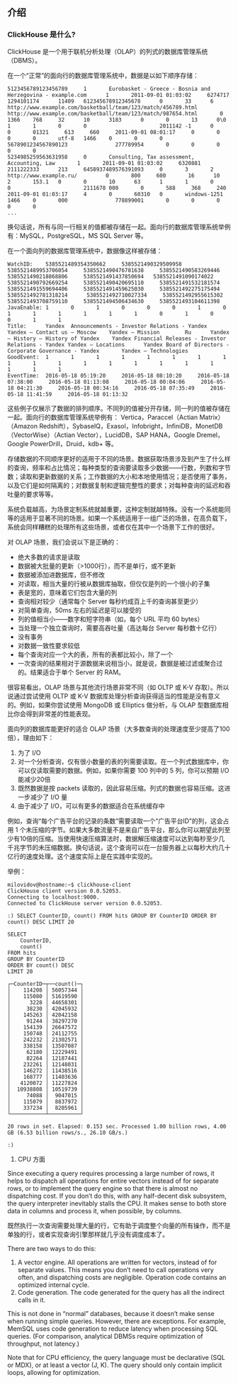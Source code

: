 ## 介绍

### ClickHouse 是什么?

ClickHouse 是一个用于联机分析处理（OLAP）的列式的数据库管理系统（DBMS）。

在一个“正常”的面向行的数据库管理系统中，数据是以如下顺序存储：

```
5123456789123456789     1       Eurobasket - Greece - Bosnia and Herzegovina - example.com      1       2011-09-01 01:03:02     6274717   1294101174      11409   612345678912345678      0       33      6       http://www.example.com/basketball/team/123/match/456789.html http://www.example.com/basketball/team/123/match/987654.html       0       1366    768     32      10      3183      0       0       13      0\0     1       1       0       0                       2011142 -1      0               0       01321     613     660     2011-09-01 08:01:17     0       0       0       0       utf-8   1466    0       0       0       5678901234567890123               277789954       0       0       0       0       0
5234985259563631958     0       Consulting, Tax assessment, Accounting, Law       1       2011-09-01 01:03:02     6320881   2111222333      213     6458937489576391093     0       3       2       http://www.example.ru/         0       800     600       16      10      2       153.1   0       0       10      63      1       1       0       0                       2111678 000       0       588     368     240     2011-09-01 01:03:17     4       0       60310   0       windows-1251    1466    0       000               778899001       0       0       0       0       0
...
```

换句话说，所有与同一行相关的值都被存储在一起。面向行的数据库管理系统举例有：MySQL，PostgreSQL，MS SQL Server 等。

在一个面向列的数据库管理系统中，数据像这样被存储：

```
WatchID:    5385521489354350662     5385521490329509958     5385521489953706054     5385521490476781638     5385521490583269446     5385521490218868806     5385521491437850694   5385521491090174022      5385521490792669254     5385521490420695110     5385521491532181574     5385521491559694406     5385521491459625030     5385521492275175494   5385521492781318214      5385521492710027334     5385521492955615302     5385521493708759110     5385521494506434630     5385521493104611398
JavaEnable: 1       0       1       0       0       0       1       0       1       1       1       1       1       1       0       1       0       0       1       1
Title:      Yandex  Announcements - Investor Relations - Yandex     Yandex — Contact us — Moscow    Yandex — Mission        Ru      Yandex — History — History of Yandex    Yandex Financial Releases - Investor Relations - Yandex Yandex — Locations      Yandex Board of Directors - Corporate Governance - Yandex       Yandex — Technologies
GoodEvent:  1       1       1       1       1       1       1       1       1       1       1       1       1       1       1       1       1       1       1       1
EventTime:  2016-05-18 05:19:20     2016-05-18 08:10:20     2016-05-18 07:38:00     2016-05-18 01:13:08     2016-05-18 00:04:06     2016-05-18 04:21:30     2016-05-18 00:34:16     2016-05-18 07:35:49     2016-05-18 11:41:59     2016-05-18 01:13:32
```

这些例子仅展示了数据的排列顺序。不同列的值被分开存储，同一列的值被存储在一起。面向行的数据库管理系统举例有： Vertica，Paraccel（Actian Matrix）（Amazon Redshift），SybaseIQ，Exasol，Infobright，InfiniDB，MonetDB（VectorWise）（Actian Vector），LucidDB，SAP HANA，Google Dremel，Google PowerDrill，Druid，kdb+ 等。

存储数据的不同顺序更好的适用于不同的场景。数据获取场景涉及到产生了什么样的查询，频率和占比情况；每种类型的查询要读取多少数据——行数，列数和字节数；读取和更新数据的关系；工作数据的大小和本地使用情况；是否使用了事务，以及它们是如何隔离的；对数据复制和逻辑完整性的要求；对每种查询的延迟和吞吐量的要求等等。

系统负载越高，为场景定制系统就越重要，这种定制就越特殊。没有一个系统能同等的适用于显著不同的场景。如果一个系统适用于一组广泛的场景，在高负载下，系统会同样糟糕的处理所有这些场景，或者仅在其中一个场景下工作的很好。

对 OLAP 场景，我们会说以下是正确的：

* 绝大多数的请求是读取
* 数据被大批量的更新（&gt;1000行），而不是单行，或不更新
* 数据被添加进数据库，但不修改
* 对读取，相当大量的行被从数据库抽取，但仅仅是列的一个很小的子集
* 表是宽的，意味着它们包含大量的列
* 查询相对较少（通常每个 Server 每秒约成百上千的查询甚至更少）
* 对简单查询，50ms 左右的延迟是可以接受的
* 列的值相当小——数字和短字符串（如，每个 URL 平均 60 bytes）
* 当处理一个独立查询时，需要高吞吐量（高达每台 Server 每秒数十亿行）
* 没有事务
* 对数据一致性要求较低
* 每个查询对应一个大的表，所有的表都比较小，除了一个
* 一次查询的结果相对于源数据来说相当小，就是说，数据是被过滤或聚合过的。结果适合于单个 Server 的 RAM。

很容易看出，OLAP 场景与其他流行场景非常不同（如 OLTP 或 K-V 存取）。所以说通过尝试使用 OLTP 或 K-V 数据库处理分析查询获得适当的性能是没有意义的。例如，如果你尝试使用 MongoDB 或 Elliptics 做分析，与 OLAP 型数据库相比你会得到非常差的性能表现。

面向列的数据库能更好的适合 OLAP 场景（大多数查询的处理速度至少提高了100倍），理由如下：

1. 为了 I/O
2. 对一个分析查询，仅有很小数量的表的列需要读取。在一个列式数据库中，你可以仅读取需要的数据。例如，如果你需要 100 列中的 5 列，你可以预期 I/O 能减少20倍
3. 既然数据是按 packets 读取的，因此容易压缩。列式的数据也容易压缩。这进一步减少了 I/O 量
4. 由于减少了 I/O，可以有更多的数据适合在系统缓存中

例如，查询“每个广告平台的记录的条数”需要读取一个“广告平台ID”的列，这会占用 1 个未压缩的字节。如果大多数流量不是来自广告平台，那么你可以期望此列至少有10倍的压缩。当使用快速压缩算法时，数据解压缩速度可以达到每秒至少几千兆字节的未压缩数据。换句话说，这个查询可以在一台服务器上以每秒大约几十亿行的速度处理。这个速度实际上是在实践中实现的。

举例：

```
milovidov@hostname:~$ clickhouse-client
ClickHouse client version 0.0.52053.
Connecting to localhost:9000.
Connected to ClickHouse server version 0.0.52053.

:) SELECT CounterID, count() FROM hits GROUP BY CounterID ORDER BY count() DESC LIMIT 20

SELECT
    CounterID,
    count()
FROM hits
GROUP BY CounterID
ORDER BY count() DESC
LIMIT 20

┌─CounterID─┬──count()─┐
│    114208 │ 56057344 │
│    115080 │ 51619590 │
│      3228 │ 44658301 │
│     38230 │ 42045932 │
│    145263 │ 42042158 │
│     91244 │ 38297270 │
│    154139 │ 26647572 │
│    150748 │ 24112755 │
│    242232 │ 21302571 │
│    338158 │ 13507087 │
│     62180 │ 12229491 │
│     82264 │ 12187441 │
│    232261 │ 12148031 │
│    146272 │ 11438516 │
│    168777 │ 11403636 │
│   4120072 │ 11227824 │
│  10938808 │ 10519739 │
│     74088 │  9047015 │
│    115079 │  8837972 │
│    337234 │  8205961 │
└───────────┴──────────┘

20 rows in set. Elapsed: 0.153 sec. Processed 1.00 billion rows, 4.00 GB (6.53 billion rows/s., 26.10 GB/s.)

:)
```

1. CPU 方面

Since executing a query requires processing a large number of rows, it helps to dispatch all operations for entire vectors instead of for separate rows, or to implement the query engine so that there is almost no dispatching cost. If you don’t do this, with any half-decent disk subsystem, the query interpreter inevitably stalls the CPU. It makes sense to both store data in columns and process it, when possible, by columns.

既然执行一次查询需要处理大量的行，它有助于调度整个向量的所有操作，而不是单独的行，或者实现查询引擎那样就几乎没有调度成本了。

There are two ways to do this:

1. A vector engine. All operations are written for vectors, instead of for separate values. This means you don’t need to call operations very often, and dispatching costs are negligible. Operation code contains an optimized internal cycle.
2. Code generation. The code generated for the query has all the indirect calls in it.

This is not done in “normal” databases, because it doesn’t make sense when running simple queries. However, there are exceptions. For example, MemSQL uses code generation to reduce latency when processing SQL queries. \(For comparison, analytical DBMSs require optimization of throughput, not latency.\)

Note that for CPU efficiency, the query language must be declarative \(SQL or MDX\), or at least a vector \(J, K\). The query should only contain implicit loops, allowing for optimization.

